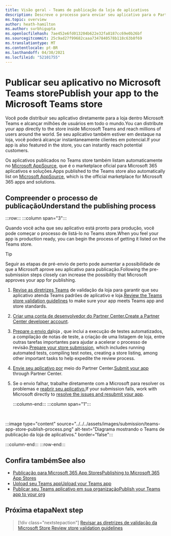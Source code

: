 ```yaml
---
title: Visão geral - Teams de publicação da loja de aplicativos
description: Descreve o processo para enviar seu aplicativo para o Partner Center e publicá-lo no Microsoft Teams store (e AppSource).
ms.topic: overview
author: heath-hamilton
ms.author: surbhigupta
ms.openlocfilehash: 7ae452e6fd013204b622e32fa8187cc69e0b26bf
ms.sourcegitcommit: 25c9ad27f99682caaa7347840578b118c63b8f69
ms.translationtype: MT
ms.contentlocale: pt-BR
ms.lasthandoff: 04/30/2021
ms.locfileid: "52101755"
---
```

# <a name="publish-your-app-to-the-microsoft-teams-store"></a><span data-ttu-id="7e24c-103">Publicar seu aplicativo no Microsoft Teams store</span><span class="sxs-lookup"><span data-stu-id="7e24c-103">Publish your app to the Microsoft Teams store</span></span>

<span data-ttu-id="7e24c-104">Você pode distribuir seu aplicativo diretamente para a loja dentro Microsoft Teams e alcançar milhões de usuários em todo o mundo.</span><span class="sxs-lookup"><span data-stu-id="7e24c-104">You can distribute your app directly to the store inside Microsoft Teams and reach millions of users around the world.</span></span> <span data-ttu-id="7e24c-105">Se seu aplicativo também estiver em destaque na loja, você poderá alcançar instantaneamente clientes em potencial.</span><span class="sxs-lookup"><span data-stu-id="7e24c-105">If your app is also featured in the store, you can instantly reach potential customers.</span></span>

<span data-ttu-id="7e24c-106">Os aplicativos publicados no Teams store também listam automaticamente no [Microsoft AppSource](https://appsource.microsoft.com), que é o marketplace oficial para Microsoft 365 aplicativos e soluções.</span><span class="sxs-lookup"><span data-stu-id="7e24c-106">Apps published to the Teams store also automatically list on [Microsoft AppSource](https://appsource.microsoft.com), which is the official marketplace for Microsoft 365 apps and solutions.</span></span>

## <a name="understand-the-publishing-process"></a><span data-ttu-id="7e24c-107">Compreender o processo de publicação</span><span class="sxs-lookup"><span data-stu-id="7e24c-107">Understand the publishing process</span></span>

:::row:::
   :::column span="3":::

<span data-ttu-id="7e24c-108">Quando você acha que seu aplicativo está pronto para produção, você pode começar o processo de listá-lo no Teams store.</span><span class="sxs-lookup"><span data-stu-id="7e24c-108">When you feel your app is production ready, you can begin the process of getting it listed on the Teams store.</span></span>

> [!TIP]
> <span data-ttu-id="7e24c-109">Seguir as etapas de pré-envio de perto pode aumentar a possibilidade de que a Microsoft aprove seu aplicativo para publicação.</span><span class="sxs-lookup"><span data-stu-id="7e24c-109">Following the pre-submission steps closely can increase the possibility that Microsoft approves your app for publishing.</span></span>

1. <span data-ttu-id="7e24c-110">[Revise as diretrizes Teams](~/concepts/deploy-and-publish/appsource/prepare/teams-store-validation-guidelines.md) de validação da loja para garantir que seu aplicativo atenda Teams padrões de aplicativo e loja.</span><span class="sxs-lookup"><span data-stu-id="7e24c-110">[Review the Teams store validation guidelines](~/concepts/deploy-and-publish/appsource/prepare/teams-store-validation-guidelines.md) to make sure your app meets Teams app and store standards.</span></span>
1. <span data-ttu-id="7e24c-111">[Criar uma conta de desenvolvedor do Partner Center.](~/concepts/deploy-and-publish/appsource/prepare/create-partner-center-dev-account.md)</span><span class="sxs-lookup"><span data-stu-id="7e24c-111">[Create a Partner Center developer account](~/concepts/deploy-and-publish/appsource/prepare/create-partner-center-dev-account.md).</span></span>
1. <span data-ttu-id="7e24c-112">[Prepare o envio da](~/concepts/deploy-and-publish/appsource/prepare/submission-checklist.md)loja , que inclui a execução de testes automatizados, a compilação de notas de teste, a criação de uma listagem de loja, entre outras tarefas importantes para ajudar a acelerar o processo de revisão.</span><span class="sxs-lookup"><span data-stu-id="7e24c-112">[Prepare your store submission](~/concepts/deploy-and-publish/appsource/prepare/submission-checklist.md), which includes running automated tests, compiling test notes, creating a store listing, among other important tasks to help expedite the review process.</span></span>
1. <span data-ttu-id="7e24c-113">[Envie seu aplicativo por](https://docs.microsoft.com/office/dev/store/add-in-submission-guide) meio do Partner Center.</span><span class="sxs-lookup"><span data-stu-id="7e24c-113">[Submit your app](https://docs.microsoft.com/office/dev/store/add-in-submission-guide) through Partner Center.</span></span>
1. <span data-ttu-id="7e24c-114">Se o envio falhar, trabalhe diretamente com a Microsoft para resolver os problemas e [reabrir seu aplicativo.](~/concepts/deploy-and-publish/appsource/resolve-submission-issues.md)</span><span class="sxs-lookup"><span data-stu-id="7e24c-114">If your submission fails, work with Microsoft directly to [resolve the issues and resubmit your app](~/concepts/deploy-and-publish/appsource/resolve-submission-issues.md).</span></span>

   :::column-end:::
   :::column span="1":::

<br>

:::image type="content" source="../../../assets/images/submission/teams-app-store-publish-process.png" alt-text="Diagrama mostrando o Teams de publicação da loja de aplicativos." border="false":::

   :::column-end:::
:::row-end:::

## <a name="see-also"></a><span data-ttu-id="7e24c-116">Confira também</span><span class="sxs-lookup"><span data-stu-id="7e24c-116">See also</span></span>

* [<span data-ttu-id="7e24c-117">Publicação para Microsoft 365 App Stores</span><span class="sxs-lookup"><span data-stu-id="7e24c-117">Publishing to Microsoft 365 App Stores</span></span>](https://docs.microsoft.com/office/dev/store/)
* [<span data-ttu-id="7e24c-118">Upload seu Teams app</span><span class="sxs-lookup"><span data-stu-id="7e24c-118">Upload your Teams app</span></span>](~/concepts/deploy-and-publish/apps-upload.md)
* [<span data-ttu-id="7e24c-119">Publicar seu Teams aplicativo em sua organização</span><span class="sxs-lookup"><span data-stu-id="7e24c-119">Publish your Teams app to your org</span></span>](/MicrosoftTeams/tenant-apps-catalog-teams?toc=/microsoftteams/platform/toc.json&bc=/MicrosoftTeams/breadcrumb/toc.json)

## <a name="next-step"></a><span data-ttu-id="7e24c-120">Próxima etapa</span><span class="sxs-lookup"><span data-stu-id="7e24c-120">Next step</span></span>

> [!div class="nextstepaction"]
> [<span data-ttu-id="7e24c-121">Revisar as diretrizes de validação da Microsoft Store </span><span class="sxs-lookup"><span data-stu-id="7e24c-121">Review store validation guidelines</span></span>](~/concepts/deploy-and-publish/appsource/prepare/teams-store-validation-guidelines.md)
